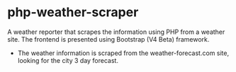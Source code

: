 # php-weather-scraper
A weather reporter that scrapes the information using PHP from a weather site. The frontend is presented using Bootstrap (V4 Beta) framework.
- The weather information is scraped from the weather-forecast.com site, looking for the city 3 day forecast.

